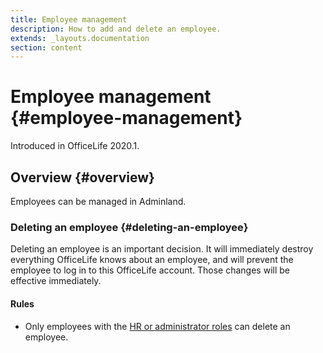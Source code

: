 ```yaml
---
title: Employee management
description: How to add and delete an employee.
extends: _layouts.documentation
section: content
---
```


# Employee management {#employee-management}

Introduced in OfficeLife 2020.1.

## Overview {#overview}

Employees can be managed in Adminland.

### Deleting an employee {#deleting-an-employee}

Deleting an employee is an important decision. It will immediately destroy everything OfficeLife knows about an employee, and will prevent the employee to log in to this OfficeLife account. Those changes will be effective immediately.

<div class="rules">
  <h4>Rules</h4>
  <ul>
    <li>Only employees with the <a href="/docs/understanding-roles">HR or administrator roles</a> can delete an employee.</li>
  </ul>
</div>
